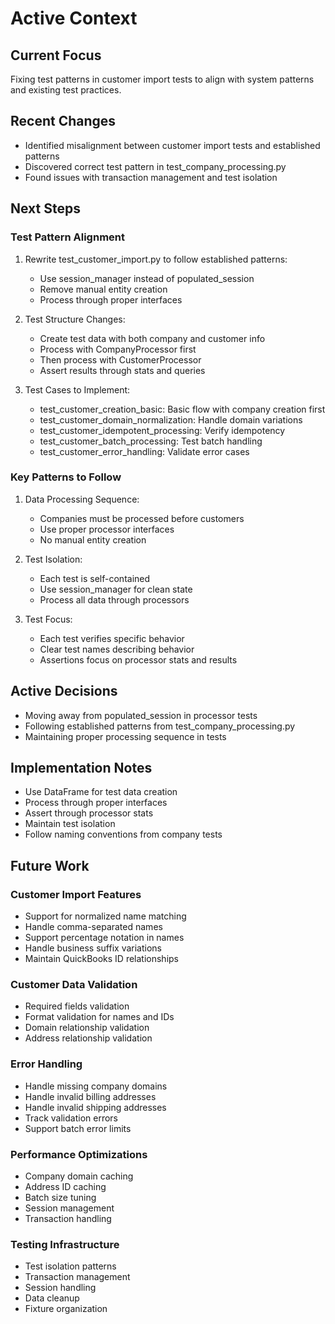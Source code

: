 # Active Context

## Current Focus
Fixing test patterns in customer import tests to align with system patterns and existing test practices.

## Recent Changes
- Identified misalignment between customer import tests and established patterns
- Discovered correct test pattern in test_company_processing.py
- Found issues with transaction management and test isolation

## Next Steps

### Test Pattern Alignment
1. Rewrite test_customer_import.py to follow established patterns:
   - Use session_manager instead of populated_session
   - Remove manual entity creation
   - Process through proper interfaces

2. Test Structure Changes:
   - Create test data with both company and customer info
   - Process with CompanyProcessor first
   - Then process with CustomerProcessor
   - Assert results through stats and queries

3. Test Cases to Implement:
   - test_customer_creation_basic: Basic flow with company creation first
   - test_customer_domain_normalization: Handle domain variations
   - test_customer_idempotent_processing: Verify idempotency
   - test_customer_batch_processing: Test batch handling
   - test_customer_error_handling: Validate error cases

### Key Patterns to Follow
1. Data Processing Sequence:
   - Companies must be processed before customers
   - Use proper processor interfaces
   - No manual entity creation

2. Test Isolation:
   - Each test is self-contained
   - Use session_manager for clean state
   - Process all data through processors

3. Test Focus:
   - Each test verifies specific behavior
   - Clear test names describing behavior
   - Assertions focus on processor stats and results

## Active Decisions
- Moving away from populated_session in processor tests
- Following established patterns from test_company_processing.py
- Maintaining proper processing sequence in tests

## Implementation Notes
- Use DataFrame for test data creation
- Process through proper interfaces
- Assert through processor stats
- Maintain test isolation
- Follow naming conventions from company tests

## Future Work

### Customer Import Features
- Support for normalized name matching
- Handle comma-separated names
- Support percentage notation in names
- Handle business suffix variations
- Maintain QuickBooks ID relationships

### Customer Data Validation
- Required fields validation
- Format validation for names and IDs
- Domain relationship validation
- Address relationship validation

### Error Handling
- Handle missing company domains
- Handle invalid billing addresses
- Handle invalid shipping addresses
- Track validation errors
- Support batch error limits

### Performance Optimizations
- Company domain caching
- Address ID caching
- Batch size tuning
- Session management
- Transaction handling

### Testing Infrastructure
- Test isolation patterns
- Transaction management
- Session handling
- Data cleanup
- Fixture organization
